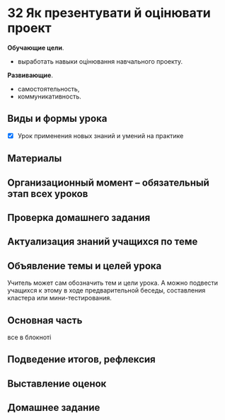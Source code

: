 # 32 Як презентувати й оцінювати проект

**Обучающие цели**.

- выработать навыки оцінювання навчального проекту.

**Развивающие**.

- самостоятельность,
- коммуникативность.

## Виды и формы урока

- [x] Урок применения новых знаний и умений на практике

## Материалы

## Организационный момент – обязательный этап всех уроков

## Проверка домашнего задания

## Актуализация знаний учащихся по теме

## Объявление темы и целей урока

 Учитель может сам обозначить тем и цели урока. А можно подвести учащихся к этому в ходе предварительной беседы, составления кластера или мини-тестирования.

## Основная часть

все в блокноті

## Подведение итогов, рефлексия

## Выставление оценок

## Домашнее задание